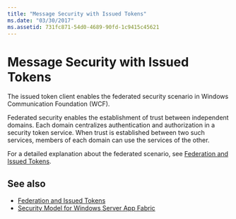 ```yaml
---
title: "Message Security with Issued Tokens"
ms.date: "03/30/2017"
ms.assetid: 731fc871-54d0-4689-90fd-1c9415c45621
---
```

# Message Security with Issued Tokens
The issued token client enables the federated security scenario in Windows Communication Foundation (WCF).  
  
 Federated security enables the establishment of trust between independent domains. Each domain centralizes authentication and authorization in a security token service. When trust is established between two such services, members of each domain can use the services of the other.  
  
 For a detailed explanation about the federated scenario, see [Federation and Issued Tokens](federation-and-issued-tokens.md).  
  
## See also

- [Federation and Issued Tokens](federation-and-issued-tokens.md)
- [Security Model for Windows Server App Fabric](https://docs.microsoft.com/previous-versions/appfabric/ee677202(v=azure.10))
